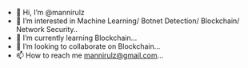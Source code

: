 - 👋 Hi, I’m @mannirulz
- 👀 I’m interested in Machine Learning/ Botnet Detection/ Blockchain/ Network Security..
- 🌱 I’m currently learning Blockchain...
- 💞️ I’m looking to collaborate on Blockchain...
- 📫 How to reach me mannirulz@gmail.com...

<!---
mannirulz/mannirulz is a ✨ special ✨ repository because its `README.md` (this file) appears on your GitHub profile.
You can click the Preview link to take a look at your changes.
--->
